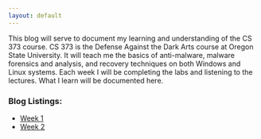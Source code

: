 ```yaml
---
layout: default
---
```


This blog will serve to document my learning and understanding of the CS 373 course.
CS 373 is the Defense Against the Dark Arts course at Oregon State University.
It will teach me the basics of anti-malware, malware forensics and analysis, and recovery techniques on both Windows and Linux systems.
Each week I will be completing the labs and listening to the lectures.
What I learn will be documented here.

### Blog Listings:

 - [Week 1](./blog/basics-of-malware.html)
 - [Week 2](./blog/somehting.html)
